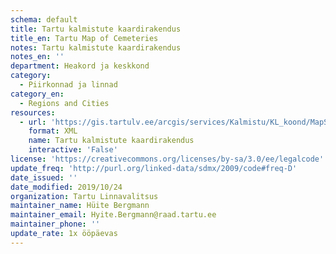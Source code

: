 ```yaml
---
schema: default
title: Tartu kalmistute kaardirakendus
title_en: Tartu Map of Cemeteries
notes: Tartu kalmistute kaardirakendus
notes_en: ''
department: Heakord ja keskkond
category:
  - Piirkonnad ja linnad
category_en:
  - Regions and Cities
resources:
  - url: 'https://gis.tartulv.ee/arcgis/services/Kalmistu/KL_koond/MapServer/FeatureServer?wsdl'
    format: XML
    name: Tartu kalmistute kaardirakendus
    interactive: 'False'
license: 'https://creativecommons.org/licenses/by-sa/3.0/ee/legalcode'
update_freq: 'http://purl.org/linked-data/sdmx/2009/code#freq-D'
date_issued: ''
date_modified: 2019/10/24
organization: Tartu Linnavalitsus
maintainer_name: Hüite Bergmann
maintainer_email: Hyite.Bergmann@raad.tartu.ee
maintainer_phone: ''
update_rate: 1x ööpäevas
---
```

